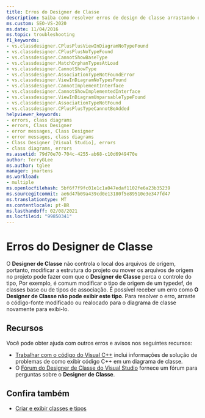 ```yaml
---
title: Erros do Designer de Classe
description: Saiba como resolver erros de design de classe arrastando o código-fonte modificado ou realocado para o diagrama de classe novamente para exibi-lo.
ms.custom: SEO-VS-2020
ms.date: 11/04/2016
ms.topic: troubleshooting
f1_keywords:
- vs.classdesigner.CPlusPlusViewInDiagramNoTypeFound
- vs.classdesigner.CPlusPlusNoTypeFound
- vs.classdesigner.CannotShowBaseType
- vs.classdesigner.MatchOrphanTypesAtLoad
- vs.classdesigner.CannotShowType
- vs.classdesigner.AssociationTypeNotFoundError
- vs.classdesigner.ViewInDiagramNoTypesFound
- vs.classdesigner.CannotImplementInterface
- vs.classdesigner.CannotShowImplementedInterface
- vs.classdesigner.ViewInDiagramUnparsableTypeFound
- vs.classdesigner.AssociationTypeNotFound
- vs.classdesigner.CPlusPlusTypeCannotBeAdded
helpviewer_keywords:
- errors, class diagrams
- errors, Class Designer
- error messages, Class Designer
- error messages, class diagrams
- Class Designer [Visual Studio], errors
- class diagrams, errors
ms.assetid: 79d70e70-704c-4255-ab68-c10d6949470e
author: TerryGLee
ms.author: tglee
manager: jmartens
ms.workload:
- multiple
ms.openlocfilehash: 5bf6f7f9fc01e1c1a047edaf1102fe6a23b35239
ms.sourcegitcommit: ae6d47b09a439cd0e13180f5e89510e3e347fd47
ms.translationtype: MT
ms.contentlocale: pt-BR
ms.lasthandoff: 02/08/2021
ms.locfileid: "99850341"
---
```

# <a name="class-designer-errors"></a>Erros do Designer de Classe

O **Designer de Classe** não controla o local dos arquivos de origem, portanto, modificar a estrutura do projeto ou mover os arquivos de origem no projeto pode fazer com que o **Designer de Classe** perca o controle do tipo, Por exemplo, é comum modificar o tipo de origem de um typedef, de classes base ou de tipos de associação. É possível receber um erro como **O Designer de Classe não pode exibir este tipo**. Para resolver o erro, arraste o código-fonte modificado ou realocado para o diagrama de classe novamente para exibi-lo.

## <a name="resources"></a>Recursos

Você pode obter ajuda com outros erros e avisos nos seguintes recursos:

- [Trabalhar com o código do Visual C++](working-with-visual-cpp-code.md) inclui informações de solução de problemas de como exibir código C++ em um diagrama de classe.
- O [Fórum do Designer de Classe do Visual Studio](https://social.msdn.microsoft.com/Forums/en-US/home?forum=vsclassdesigner) fornece um fórum para perguntas sobre o **Designer de Classe**.

## <a name="see-also"></a>Confira também

- [Criar e exibir classes e tipos](designing-and-viewing-classes-and-types.md)
